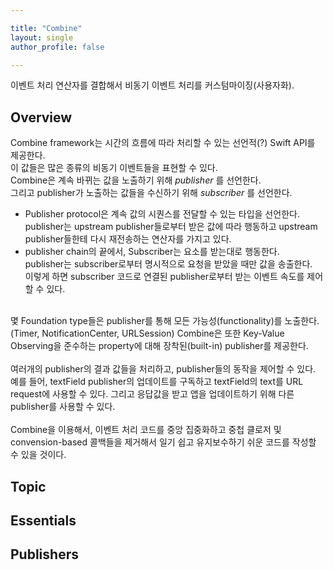 ```yaml
--- 

title: "Combine"
layout: single
author_profile: false

---
```


이벤트 처리 연산자를 결합해서 비동기 이벤트 처리를 커스텀마이징(사용자화).

## Overview

Combine framework는 시간의 흐름에 따라 처리할 수 있는 선언적(?) Swift API를 제공한다.  
이 값들은 많은 종류의 비동기 이벤트들을 표현할 수 있다.  
Combine은 계속 바뀌는 값을 노출하기 위해 _publisher_ 를 선언한다.   
그리고 publisher가 노출하는 값들을 수신하기 위해  _subscriber_ 를 선언한다. 

* Publisher protocol은 계속 값의 시퀀스를 전달할 수 있는 타입을 선언한다.  
publisher는 upstream publisher들로부터 받은 값에 따라 행동하고 upstream publisher들한테 다시 재전송하는 연산자를 가지고 있다. 
* publisher chain의 끝에서, Subscriber는 요소를 받는대로 행동한다.  
publisher는 subscriber로부터 명시적으로 요청을 받았을 때만 값을 송출한다.   
이렇게 하면 subscriber 코드로 연결된 publisher로부터 받는 이벤트 속도를 제어할 수 있다.  
<br>
몇 Foundation type들은 publisher를 통해 모든 가능성(functionality)를 노출한다.(Timer, NotificationCenter, URLSession)  
Combine은 또한 Key-Value Observing을 준수하는 property에 대해 장착된(built-in) publisher를 제공한다. 
<br><br>
여러개의 publisher의 결과 값들을 처리하고, publisher들의 동작을 제어할 수 있다.   
예를 들어, textField publisher의 업데이트를 구독하고 textField의 text를 URL request에 사용할 수 있다. 그리고 응답값을 받고 앱을 업데이트하기 위해 다른 publisher를 사용할 수 있다.  
<br><br>
Combine을 이용해서, 이벤트 처리 코드를 중앙 집중화하고 중첩 클로저 및 convension-based 콜백들을 제거해서 일기 쉽고 유지보수하기 쉬운 코드를 작성할 수 있을 것이다. 

## Topic
## Essentials

## Publishers

